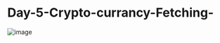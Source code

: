 # Day-5-Crypto-currancy-Fetching-
![image](https://github.com/zelikhan/Day-5-Crypto-currancy-Fetching-/assets/114800813/5d69045c-fb14-4e8a-9564-b1def434d5b8)
